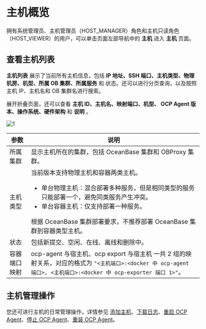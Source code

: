 # 主机概览

拥有系统管理员、主机管理员（HOST_MANAGER）角色和主机只读角色（HOST_VIEWER）的用户，可以单击页面左部导航中的 **主机** 进入 **主机** 页面。

## 查看主机列表

**主机列表** 展示了当前所有主机信息，包括 **IP 地址、SSH 端口、主机类型、物理机房、机型、所属 OB 集群、所属服务** 和 状态。还可以进行分页查询，以及按照主机 IP、主机名和 OB 集群名进行搜索。

展开折叠页面，还可以查看 **主机 ID、主机名、映射端口、机型、 OCP Agent 版本、操作系统、硬件架构** 和 **说明** 。

![1](https://help-static-aliyun-doc.aliyuncs.com/assets/img/zh-CN/9285260261/p265678.png)

|   参数   |                                                                                                                    说明                                                                                                                     |
|--------|-------------------------------------------------------------------------------------------------------------------------------------------------------------------------------------------------------------------------------------------|
| 所属集群   | 显示主机所在的集群，包括 OceanBase 集群和 OBProxy 集群。                                                                                                                                                                                                    |
| 主机类型   | 当前版本支持物理主机和容器两类主机。 <ul><li>单台物理主机：混合部署多种服务，但是相同类型的服务只能部署一个，避免同类服务产生冲突。</li><li>单台容器主机：仅支持部署一种服务。</li></ul>根据 OceanBase 集群部署要求，不推荐部署 OceanBase 集群到容器类型主机。    |
| 状态     | 包括新提交、空闲、在线、离线和删除中。                                                                                                                                                                                                                       |
| 容器端口映射 | ocp-agent 与宿主机、ocp export 与宿主机 一共 2 组的映射关系，对应的格式为 `"<主机端口>:<docker 中 ocp-agent 端口>, <主机端口>:<docker 中 ocp-exporter 端口 1>"`。                                                                                                           |

## 主机管理操作

您还可进行主机的日常管理操作，详情参见 [添加主机](../../6.management-host/2.add-host.md)、[下载日志](../../4.manage-clusters/3.basic-operations/15.download-log.md)、[重启 OCP Agent](../../6.management-host/4.restart-the-ocp-agent.md)、[停止 OCP Agent](../../6.management-host/5.stop-the-ocp-agent.md)、[重装 OCP Agent](../../6.management-host/6.reinstall-ocp-agent.md)。
